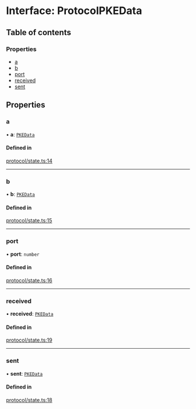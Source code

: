 # Interface: ProtocolPKEData

## Table of contents

### Properties

- [a](ProtocolPKEData.md#a)
- [b](ProtocolPKEData.md#b)
- [port](ProtocolPKEData.md#port)
- [received](ProtocolPKEData.md#received)
- [sent](ProtocolPKEData.md#sent)

## Properties

### a

• **a**: [`PKEData`](PKEData.md)

#### Defined in

[protocol/state.ts:14](https://gitlab.com/i3-market/code/wp3/t3.2/i3m-wallet-monorepo/-/blob/b4baccf/packages/wallet-protocol/src/ts/protocol/state.ts#L14)

___

### b

• **b**: [`PKEData`](PKEData.md)

#### Defined in

[protocol/state.ts:15](https://gitlab.com/i3-market/code/wp3/t3.2/i3m-wallet-monorepo/-/blob/b4baccf/packages/wallet-protocol/src/ts/protocol/state.ts#L15)

___

### port

• **port**: `number`

#### Defined in

[protocol/state.ts:16](https://gitlab.com/i3-market/code/wp3/t3.2/i3m-wallet-monorepo/-/blob/b4baccf/packages/wallet-protocol/src/ts/protocol/state.ts#L16)

___

### received

• **received**: [`PKEData`](PKEData.md)

#### Defined in

[protocol/state.ts:19](https://gitlab.com/i3-market/code/wp3/t3.2/i3m-wallet-monorepo/-/blob/b4baccf/packages/wallet-protocol/src/ts/protocol/state.ts#L19)

___

### sent

• **sent**: [`PKEData`](PKEData.md)

#### Defined in

[protocol/state.ts:18](https://gitlab.com/i3-market/code/wp3/t3.2/i3m-wallet-monorepo/-/blob/b4baccf/packages/wallet-protocol/src/ts/protocol/state.ts#L18)
